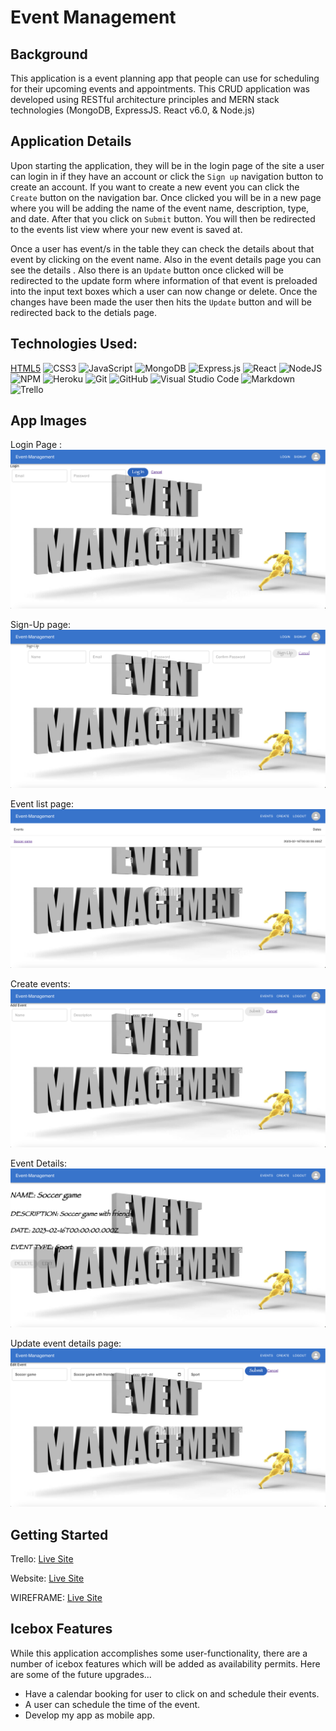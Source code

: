 # Event Management

## Background 
This application is a event planning app that people can use for scheduling for their upcoming events and appointments. This CRUD application was developed using RESTful architecture principles and MERN stack technologies (MongoDB, ExpressJS. React v6.0, & Node.js)

## Application Details 
Upon starting the application, they will be in the login page of the site a user can login in if they have an account or click the `Sign up` navigation button to create an account.
If you want to create a new event you can click the `Create` button on the navigation bar. Once clicked you will be in a new page where you will be adding the name of the event name, description, type, and date. After that you click on `Submit` button. You will then be redirected to the events list view where your new event is saved at.

Once a user has event/s in the table they can check the details about that event by clicking on the event name. Also in the event details page you can see the details . Also there is an `Update` button once clicked will be redirected to the update form where information of that event is preloaded into the input text boxes which a user can now change or delete. Once the changes have been made the user then hits the `Update` button and will be redirected back to the detials page.



## Technologies Used:
[HTML5](https://img.shields.io/badge/html5-%23E34F26.svg?style=for-the-badge&logo=html5&logoColor=white)
![CSS3](https://img.shields.io/badge/css3-%231572B6.svg?style=for-the-badge&logo=css3&logoColor=white)
![JavaScript](https://img.shields.io/badge/javascript-%23323330.svg?style=for-the-badge&logo=javascript&logoColor=%23F7DF1E)
![MongoDB](https://img.shields.io/badge/MongoDB-%234ea94b.svg?style=for-the-badge&logo=mongodb&logoColor=white)
![Express.js](https://img.shields.io/badge/express.js-%23404d59.svg?style=for-the-badge&logo=express&logoColor=%2361DAFB)
![React](https://img.shields.io/badge/react-%23404d59.svg?style=for-the-badge&logo=react&logoColor=%2361DAFB)
![NodeJS](https://img.shields.io/badge/node.js-6DA55F?style=for-the-badge&logo=node.js&logoColor=white)
![NPM](https://img.shields.io/badge/NPM-%23000000.svg?style=for-the-badge&logo=npm&logoColor=white)
![Heroku](https://img.shields.io/badge/heroku-%23430098.svg?style=for-the-badge&logo=heroku&logoColor=white)
![Git](https://img.shields.io/badge/git-%23F05033.svg?style=for-the-badge&logo=git&logoColor=white)
![GitHub](https://img.shields.io/badge/github-%23121011.svg?style=for-the-badge&logo=github&logoColor=white)
![Visual Studio Code](https://img.shields.io/badge/Visual%20Studio%20Code-0078d7.svg?style=for-the-badge&logo=visual-studio-code&logoColor=white)
![Markdown](https://img.shields.io/badge/markdown-%23000000.svg?style=for-the-badge&logo=markdown&logoColor=white)
![Trello](https://img.shields.io/badge/Trello-%23026AA7.svg?style=for-the-badge&logo=Trello&logoColor=white)



## App Images

Login Page : ![My Image](/static/images/Screenshot%202023-02-18%20at%2012.35.55%20AM.png)


Sign-Up page:
![My Image](/static/images/Screenshot%202023-02-18%20at%2012.32.45%20AM.png)

Event list page:
![My Image](/static/images/Screenshot%202023-02-18%20at%2012.37.24%20AM.png)


Create events:
![My Image](/static/images/Screenshot%202023-02-18%20at%2012.38.16%20AM.png)


Event Details:
![My Image](/static/images/Screenshot%202023-02-18%20at%2012.39.01%20AM.png)


Update event details page:
![My Image](/static/images/Screenshot%202023-02-18%20at%2012.40.00%20AM.png)




## Getting Started

Trello:
[Live Site](https://trello.com/b/bCExlnZn/event-management)

Website:
[Live Site](https://event-management30.herokuapp.com/login)

WIREFRAME:
[Live Site](https://app.diagrams.net/#G1IBXU4vuw696PzW8W7UJucM7qInzCZvXR)



## Icebox Features 
While this application accomplishes some user-functionality, there are a number of icebox features which will be added as availability permits. Here are some of the future upgrades...

- Have a calendar booking for user to click on and schedule their events.
- A user can schedule the time of the event.
- Develop my app as mobile app.

